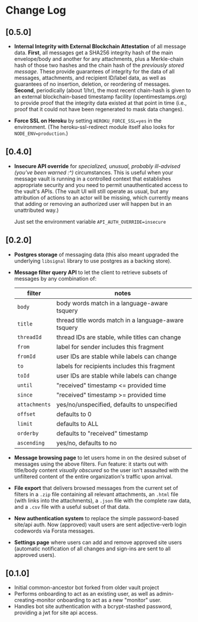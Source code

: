 # Change Log

## [0.5.0]
- **Internal Integrity with External Blockchain Attestation** of all message data. 
  **First**, all messages get a SHA256 integrity hash of the main envelope/body and another
  for any attachments, plus a Merkle-chain hash of those two hashes and the chain hash of the 
  *previously stored message*. These provide guarantees of integrity for the data of all messages, 
  attachments, and recipient ID/label data, as well as guarantees of no insertion, deletion, 
  or reordering of messages. **Second**, periodically (about 1/hr), the most recent chain-hash 
  is given to an external blockchain-based timestamp facility (opentimestamps.org) to provide 
  proof that the integrity data existed at that point in time (i.e., proof that it could not have
  been regenerated to mask data changes).

- **Force SSL on Heroku** by setting `HEROKU_FORCE_SSL=yes` in the environment. 
  (The heroku-ssl-redirect module itself also looks for `NODE_ENV=production`.)

## [0.4.0]
- **Insecure API override** for *specialized, unusual, probably ill-advised 
  (you've been warned :^)* circumstances. This is useful when your message vault is 
  running in a controlled context that establishes appropriate security and you need 
  to permit unauthenticated access to the vault's APIs. (The vault UI will still operate as
  usual, but any attribution of actions to an actor will be missing, which currently 
  means that adding or removing an authorized user will happen but in an unattributed way.)

  Just set the environment variable `API_AUTH_OVERRIDE=insecure`

## [0.2.0]
- **Postgres storage** of messaging data (this also meant upgraded the underlying 
  `libsignal` library to use postgres as a backing store).
- **Message filter query API** to let the client to retrieve subsets of messages 
  by any combination of: 

    filter | notes
    -------|--------
    `body` | body words match in a language-aware tsquery
    `title` | thread title words match in a language-aware tsquery
    `threadId` | thread IDs are stable, while titles can change
    `from` | label for sender includes this fragment
    `fromId` | user IDs are stable while labels can change
    `to` | labels for recipients includes this fragment
    `toId` | user IDs are stable while labels can change
    `until` | "received" timestamp <= provided time
    `since` | "received" timestamp >= provided time
    `attachments` | yes/no/unspecified, defaults to unspecified
    `offset` | defaults to 0
    `limit` | defaults to ALL
    `orderby` | defaults to "received" timestamp
    `ascending` | yes/no, defaults to no

- **Message browsing page** to let users home in on the desired subset of messages 
  using the above filters. Fun feature: it starts out with title/body content 
  *visually obscured* so the user isn't assaulted with the unfiltered content of
  the entire organization's traffic upon arrival.
- **File export** that delivers browsed messages from the current set of filters in
  a `.zip` file containing all relevant attachments, an `.html` file (with links 
  into the attachments), a `.json` file with the complete raw data, and a `.csv` 
  file with a useful subset of that data.
- **New authentication system** to replace the simple password-based site/api auth.
  Now (approved) vault users are sent adjective-verb login codewords via Forsta messages.
- **Settings page** where users can add and remove approved site users (automatic
  notification of all changes and sign-ins are sent to all approved users).

## [0.1.0]
- Initial common-ancestor bot forked from older vault project
- Performs onboarding to act as an existing user, as well as admin-creating-monitor 
  onboarding to act as a new "monitor" user.
- Handles bot site authentication with a bcrypt-stashed password, providing a jwt 
  for site api access.

